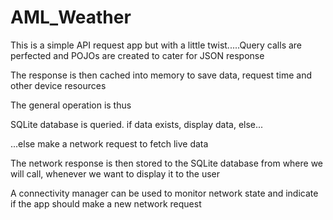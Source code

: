 # AML_Weather

This is a simple API request app but with a little twist.....Query calls are perfected and POJOs are created to cater for JSON response

The response is then cached into memory to save data, request time and other device resources

The general operation is thus

SQLite database is queried. if data exists, display data, else...

...else make a network request to fetch live data

The network response is then stored to the SQLite database from where we will call, whenever we want to display it to the user

A connectivity manager can be used to monitor network state and indicate if the app should make a new network request
